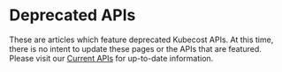 # Deprecated APIs

These are articles which feature deprecated Kubecost APIs. At this time, there is no intent to update these pages or the APIs that are featured. Please visit our [Current APIs](https://docs.kubecost.com/apis/apis) for up-to-date information.
